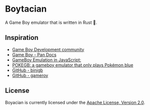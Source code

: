 # Boytacian

A Game Boy emulator that is written in Rust 🦀.

## Inspiration

* [Game Boy Development community](https://gbdev.io/)
* [Game Boy - Pan Docs](https://gbdev.io/pandocs)
* [GameBoy Emulation in JavaScript:](http://imrannazar.com/GameBoy-Emulation-in-JavaScript:-The-CPU)
* [POKEGB: a gameboy emulator that only plays Pokémon blue](https://binji.github.io/posts/pokegb)
* [GitHub - binjgb](https://github.com/binji/binjgb)
* [GitHub - gameroy](https://github.com/Rodrigodd/gameroy)

## License

Boyacian is currently licensed under the [Apache License, Version 2.0](http://www.apache.org/licenses/).
